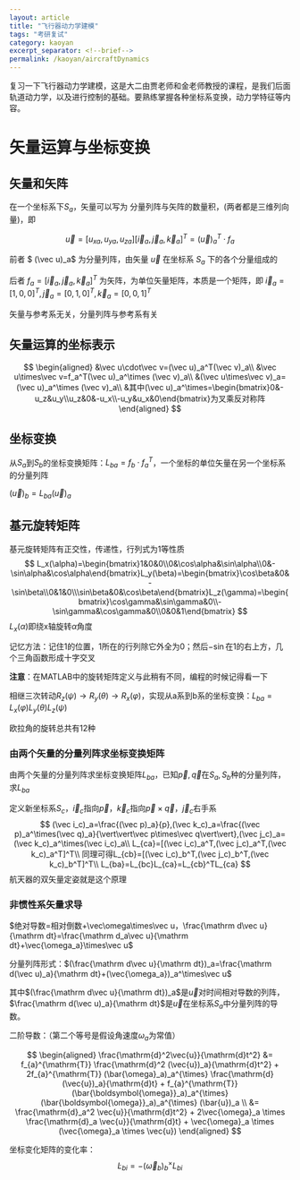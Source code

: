 ```yaml
---
layout: article
title: "飞行器动力学建模"
tags: "考研复试"
category: kaoyan
excerpt_separator: <!--brief-->
permalink: /kaoyan/aircraftDynamics
---
```

复习一下飞行器动力学建模，这是大二由贾老师和金老师教授的课程，是我们后面轨道动力学，以及进行控制的基础。要熟练掌握各种坐标系变换，动力学特征等内容。
<!--brief-->
# 矢量运算与坐标变换

## 矢量和矢阵

在一个坐标系下$S_a$，矢量可以写为 分量列阵与矢阵的数量积，(两者都是三维列向量)，即

$$
\vec u=[u_{xa},u_{ya},u_{za}][\vec i_a,\vec j_a,\vec k_a]^T=(\vec u)_a^T\cdot f_a
$$

前者 $ (\vec u)_a$ 为分量列阵，由矢量 $\vec u$ 在坐标系 $S_a$ 下的各个分量组成的

后者 $f_a=[\vec i_a,\vec j_a,\vec k_a]^T$ 为矢阵，为单位矢量矩阵，本质是一个矩阵，即 $\vec i_a=[1,0,0]^T,\vec j_a=[0,1,0]^T,\vec k_a=[0,0,1]^T$

矢量与参考系无关，分量列阵与参考系有关

## 矢量运算的坐标表示

$$
\begin{aligned}
&\vec u\cdot\vec v=(\vec u)_a^T(\vec v)_a\\
&\vec u\times\vec v=f_a^T(\vec u)_a^\times (\vec v)_a\\
&(\vec u\times\vec v)_a=(\vec u)_a^\times (\vec v)_a\\
&其中(\vec u)_a^\times=\begin{bmatrix}0&-u_z&u_y\\u_z&0&-u_x\\-u_y&u_x&0\end{bmatrix}为叉乘反对称阵
\end{aligned}
$$

## 坐标变换

从$S_a$到$S_b$的坐标变换矩阵：$L_{ba}=f_b\cdot f_a^T$，一个坐标的单位矢量在另一个坐标系的分量列阵

$(\vec u)_b=L_{ba}(\vec u)_a$

## 基元旋转矩阵

基元旋转矩阵有正交性，传递性，行列式为1等性质
$$
L_x(\alpha)=\begin{bmatrix}1&0&0\\0&\cos\alpha&\sin\alpha\\0&-\sin\alpha&\cos\alpha\end{bmatrix}L_y(\beta)=\begin{bmatrix}\cos\beta&0&-\sin\beta\\0&1&0\\\sin\beta&0&\cos\beta\end{bmatrix}L_z(\gamma)=\begin{bmatrix}\cos\gamma&\sin\gamma&0\\-\sin\gamma&\cos\gamma&0\\0&0&1\end{bmatrix}
$$
$L_x(\alpha)$即绕x轴旋转$\alpha$角度

记忆方法：记住1的位置，1所在的行列除它外全为0；然后$-\sin$在1的右上方，几个三角函数形成十字交叉

**注意**：在MATLAB中的旋转矩阵定义与此稍有不同，编程的时候记得看一下

相继三次转动$R_z(\psi)\to R_y(\theta)\to R_x(\varphi)$，实现从a系到b系的坐标变换：$L_{ba}=L_x(\varphi)L_y(\theta)L_z(\psi)$

欧拉角的旋转总共有12种

### 由两个矢量的分量列阵求坐标变换矩阵

由两个矢量的分量列阵求坐标变换矩阵$L_{ba}$，已知$\vec p,\vec q$在$S_a,S_b$种的分量列阵，求$L_{ba}$

定义新坐标系$S_c$，$\vec i_c$指向$\vec p$，$\vec k_c$指向$\vec p\times\vec q$，$\vec j_c$右手系
$$
(\vec i_c)_a=\frac{(\vec p)_a}{p},(\vec k_c)_a=\frac{(\vec p)_a^\times(\vec q)_a}{\vert\vert\vec p\times\vec q\vert\vert},(\vec j_c)_a=(\vec k_c)_a^\times(\vec i_c)_a\\
L_{ca}=[(\vec i_c)_a^T,(\vec j_c)_a^T,(\vec k_c)_a^T]^T\\
同理可得L_{cb}=[(\vec i_c)_b^T,(\vec j_c)_b^T,(\vec k_c)_b^T]^T\\
L_{ba}=L_{bc}L_{ca}=L_{cb}^TL_{ca}
$$
航天器的双矢量定姿就是这个原理

### 非惯性系矢量求导

$绝对导数=相对倒数+\vec\omega\times\vec u，\frac{\mathrm d\vec u}{\mathrm dt}=\frac{\mathrm d_a\vec u}{\mathrm dt}+\vec{\omega_a}\times\vec u$

分量列阵形式：$(\frac{\mathrm d\vec u}{\mathrm dt})_a=\frac{\mathrm d(\vec u)_a}{\mathrm dt}+(\vec{\omega_a})_a^\times\vec u$

其中$(\frac{\mathrm d\vec u}{\mathrm dt})_a$是$\vec u$对时间相对导数的列阵，$\frac{\mathrm d(\vec u)_a}{\mathrm dt}$是$\vec u$在坐标系$S_a$中分量列阵的导数。

二阶导数：（第二个等号是假设角速度$\omega_a$为常值）

$$
\begin{aligned}
\frac{\mathrm{d}^2\vec{u}}{\mathrm{d}t^2}
&= f_{a}^{\mathrm{T}} \frac{\mathrm{d}^2 (\vec{u})_a}{\mathrm{d}t^2} + 2f_{a}^{\mathrm{T}} (\bar{\omega}_a)_a^{\times} \frac{\mathrm{d} (\vec{u})_a}{\mathrm{d}t} + f_{a}^{\mathrm{T}} (\bar{\boldsymbol{\omega}}_a)_a^{\times} (\bar{\boldsymbol{\omega}}_a)_a^{\times} (\bar{u})_a \\
&= \frac{\mathrm{d}_a^2 \vec{u}}{\mathrm{d}t^2} + 2\vec{\omega}_a \times \frac{\mathrm{d}_a \vec{u}}{\mathrm{d}t} + \vec{\omega}_a \times (\vec{\omega}_a \times \vec{u})
\end{aligned}
$$


坐标变化矩阵的变化率：
$$ \dot L_{bi} = -(\vec{\omega}_b)_b^\times L_{bi} $$